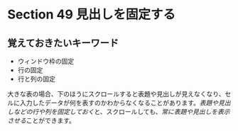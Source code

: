 # Section 49 見出しを固定する

## 覚えておきたいキーワード
- ウィンドウ枠の固定
- 行の固定
- 行と列の固定

大きな表の場合、下のほうにスクロールすると表題や見出しが見えなくなり、セルに入力したデータが何を表すのかわからなくなることがあります。<em>表題や見出しなどの行や列を固定しておく</em>と、スクロールしても、<em>常に表題や見出しを表示させる</em>ことができます。
